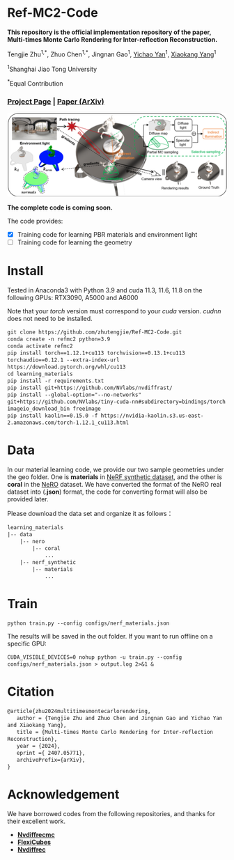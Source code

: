 # Ref-MC2-Code

**This repository is the official implementation repository of the paper, Multi-times Monte Carlo Rendering for Inter-reflection Reconstruction.**

Tengjie Zhu<sup>1,\*</sup>, Zhuo Chen<sup>1,\*</sup>, Jingnan Gao<sup>1</sup>, [Yichao Yan](https://daodaofr.github.io/)<sup>1</sup>, [Xiaokang Yang](https://english.seiee.sjtu.edu.cn/english/detail/842_802.htm)<sup>1</sup>

<sup>1</sup>Shanghai Jiao Tong University

<sup>*</sup>Equal Contribution

### [Project Page](https://zhutengjie.github.io/Ref-MC2/) | [Paper (ArXiv)](https://arxiv.org/abs/2407.05771) 

![pipeline](images/pipeline.png "pipeline")

**The complete code is coming soon.**

The code provides:

- [x] Training code for learning PBR materials and environment light
- [ ] Training code for learning the geometry

# Install

Tested in Anaconda3 with Python 3.9 and cuda 11.3, 11.6, 11.8 on the following GPUs: RTX3090, A5000 and A6000

Note that your *torch* version must correspond to your *cuda* version. *cudnn* does not need to be installed.

```
git clone https://github.com/zhutengjie/Ref-MC2-Code.git
conda create -n refmc2 python=3.9
conda activate refmc2
pip install torch==1.12.1+cu113 torchvision==0.13.1+cu113 torchaudio==0.12.1 --extra-index-url https://download.pytorch.org/whl/cu113
cd learning_materials
pip install -r requirements.txt
pip install git+https://github.com/NVlabs/nvdiffrast/
pip install --global-option="--no-networks" git+https://github.com/NVlabs/tiny-cuda-nn#subdirectory=bindings/torch
imageio_download_bin freeimage
pip install kaolin==0.15.0 -f https://nvidia-kaolin.s3.us-east-2.amazonaws.com/torch-1.12.1_cu113.html
```

# Data


In our material learning code, we provide our two sample geometries under the geo folder. One is **materials** in [NeRF synthetic dataset](https://drive.google.com/uc?export=download&id=18JxhpWD-4ZmuFKLzKlAw-w5PpzZxXOcG), and the other is **coral** in the [NeRO](https://github.com/liuyuan-pal/NeRO?tab=readme-ov-file) dataset. We have converted the format of the NeRO real dataset into (.**json**) format, the code for converting format will also be provided later.


Please download the data set and organize it as follows：
```
learning_materials
|-- data
    |-- nero
        |-- coral 
            ...
    |-- nerf_synthetic
        |-- materials
            ...
```

# Train

```
python train.py --config configs/nerf_materials.json
```

The results will be saved in the out folder.
If you want to run offline on a specific GPU:
```
CUDA_VISIBLE_DEVICES=0 nohup python -u train.py --config configs/nerf_materials.json > output.log 2>&1 &
```
# Citation

```
@article{zhu2024multitimesmontecarlorendering,
   author = {Tengjie Zhu and Zhuo Chen and Jingnan Gao and Yichao Yan and Xiaokang Yang},
   title = {Multi-times Monte Carlo Rendering for Inter-reflection Reconstruction},
   year = {2024},
   eprint ={ 2407.05771},
   archivePrefix={arXiv},
}
```

# Acknowledgement

We have borrowed codes from the following repositories, and thanks for their excellent work.

+ **[Nvdiffrecmc](https://github.com/NVlabs/nvdiffrecmc)**
+ **[FlexiCubes](https://github.com/nv-tlabs/FlexiCubes)**
+ **[Nvdiffrec](https://github.com/NVlabs/nvdiffrec)**
